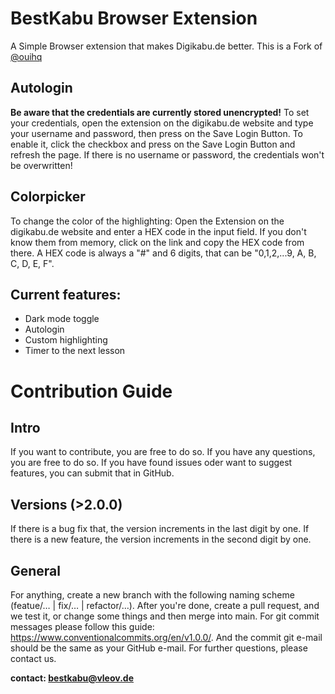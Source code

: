 # BestKabu Browser Extension
A Simple Browser extension that makes Digikabu.de better. This is a Fork of [@ouihq](https://github.com/ouihq/betterKabu)

## Autologin
**Be aware that the credentials are currently stored unencrypted!**
To set your credentials, open the extension on the digikabu.de website and type your username and password, then press on the Save Login Button. To enable it, click the checkbox and press on the Save Login Button and refresh the page. If there is no username or password, the credentials won't be overwritten!

## Colorpicker
To change the color of the highlighting: Open the Extension on the digikabu.de website and enter a HEX code in the input field. If you don't know them from memory, click on the link and copy the HEX code from there. A HEX code is always a "#" and 6 digits, that can be "0,1,2,...9, A, B, C, D, E, F".

## Current features:
- Dark mode toggle
- Autologin
- Custom highlighting
- Timer to the next lesson

# Contribution Guide

## Intro

If you want to contribute, you are free to do so. If you have any questions, you are free to do so. If you have found issues oder want to suggest features, you can submit that in GitHub.

## Versions (>2.0.0) 

If there is a bug fix that, the version increments in the last digit by one. If there is a new feature, the version increments in the second digit by one.

## General

For anything, create a new branch with the following naming scheme (featue/…  |  fix/…   | refactor/…). After you're done, create a pull request, and we test it, or change some things and then merge into main. For git commit messages please follow this guide: https://www.conventionalcommits.org/en/v1.0.0/. And the commit git e-mail should be the same as your GitHub e-mail. For further questions, please contact us.


**contact: bestkabu@vleov.de**